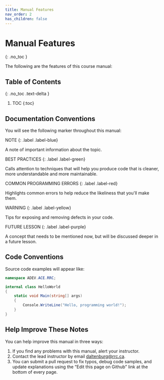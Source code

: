 ```yaml
---
title: Manual Features
nav_order: 2
has_children: false
---
```


# Manual Features
{: .no_toc }

The following are the features of this course manual:

## Table of Contents
{: .no_toc .text-delta }

1. TOC
{:toc}

## Documentation Conventions

You will see the following marker throughout this manual:

NOTE 
{: .label .label-blue} 

A note of important information about the topic.

BEST PRACTICES
{: .label .label-green}

Calls attention to techniques that will help you produce code that is cleaner, more understandable and more maintainable.

COMMON PROGRAMMING ERRORS
{: .label .label-red}

Highlights common errors to help reduce the likeliness that you'll make them.

WARNING
{: .label .label-yellow}

Tips for exposing and removing defects in your code.

FUTURE LESSON
{: .label .label-purple}

A concept that needs to be mentioned now, but will be discussed deeper in a future lesson.

## Code Conventions

Source code examples will appear like:

```csharp
namespace ADEV.ACE.RRC;

internal class HelloWorld
{
    static void Main(string[] args)
    {
        Console.WriteLine("Hello, programming world!");
    }
}
```

## Help Improve These Notes

You can help improve this manual in three ways:

1. If you find any problems with this manual, alert your instructor.
2. Contact the lead instructor by email [daltenburg@rrc.ca](mailto:daltenburg@rrc.ca).
3. You can submit a pull request to fix typos, debug code samples, and update explanations using the “Edit this page on Github” link at the bottom of every page.